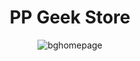 <div align="center">
<h1>PP Geek Store</h1>

![bghomepage](https://github.com/user-attachments/assets/5732901c-8cc3-4898-9e01-edf885fd74f3)
